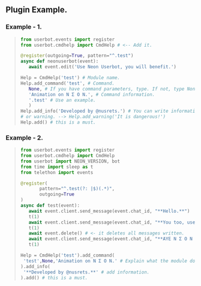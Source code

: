 ## Plugin Example.

### Example - 1.

>```python
>from userbot.events import register
>from userbot.cmdhelp import CmdHelp # <-- Add it.
>
>@register(outgoing=True, pattern="^.test")
>async def neonuserbot(event):
>    await event.edit('Use Neon Userbot, you will benefit.')
>
>Help = CmdHelp('test') # Module name.
>Help.add_command('test', # Command.
>    None, # If you have command parameters, type. If not, type None.
>    'Animation on N Σ O N.', # Command information.
>    '.test' # Use an example.
>    )
>Help.add_info('Developed by @nusrets.') # You can write information.
># or warning. --> Help.add_warning('It is dangerous!')
>Help.add() # this is a must.
>```
### Example - 2.
>```python
>from userbot.events import register
>from userbot.cmdhelp import CmdHelp
>from userbot import NEON_VERSION, bot
>from time import sleep as t
>from telethon import events
>
>@register(
>        pattern="^.test(?: |$)(.*)",
>        outgoing=True
>)
>async def test(event):
>    await event.client.send_message(event.chat_id, "**Hello.**")
>    t(1)
>    await event.client.send_message(event.chat_id, "**You too, use N Σ O N.** 🧘🏻")
>    t(1)
>    await event.delete() # <- it deletes all messages written.
>    await event.client.send_message(event.chat_id, "**AYE N Σ O N 🤟🏻**") # and finally sends this message alone
>    t(1)
>
>Help = CmdHelp('test').add_command(
>  'test',None,'Animation on N Σ O N.' # Explain what the module does
>).add_info(
>  '**Developed by @nusrets.**' # add information.
>).add() # this is a must.
>```
